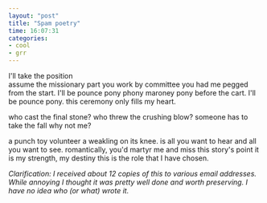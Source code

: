 ```yaml
---
layout: "post"
title: "Spam poetry"
time: 16:07:31
categories: 
- cool
- grr
---
```

<div>I'll take the position</div>
<div>assume the missionary part
you work by committee
you had me pegged from the start.
I'll be pounce pony
phony maroney
pony before the cart.
I'll be pounce pony.
this ceremony
only fills my heart.</div>
<div>

who cast the final stone?
who threw the crushing blow?
someone has to take the fall
why not me?

a punch toy volunteer
a weakling on its knee.
is all you want to hear
and all you want to see.
romantically, you'd martyr me
and miss this story's point
it is my strength, my destiny
this is the role that I have chosen.

<em>Clarification: I received about 12 copies of this to various email addresses. While annoying I thought it was pretty well done and worth preserving. I have no idea who (or what) wrote it.</em></div>